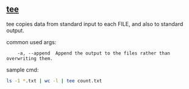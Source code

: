 ## [tee](http://www.computerhope.com/unix/utee.htm)

tee copies data from standard input to each FILE, and also to standard output. 

common used args:

```console
    -a, --append  Append the output to the files rather than overwriting them.
```

sample cmd:

```bash
ls -1 *.txt | wc -l | tee count.txt
```
